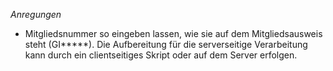 *Anregungen*
- Mitgliedsnummer so eingeben lassen, wie sie auf dem Mitgliedsausweis steht (GI*****). Die Aufbereitung für die serverseitige Verarbeitung kann durch ein clientseitiges Skript oder auf dem Server erfolgen.